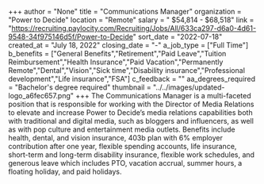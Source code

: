+++
author = "None"
title = "Communications Manager"
organization = "Power to Decide"
location = "Remote"
salary = " $54,814 - $68,518"
link = "https://recruiting.paylocity.com/Recruiting/Jobs/All/633ca297-d6a0-4d61-9548-34f975146d5f/Power-to-Decide"
sort_date = "2022-07-18"
created_at = "July 18, 2022"
closing_date = "-"
a_job_type = ["Full Time"]
b_benefits = ["General Benefits","Retirement","Paid Leave","Tuition Reimbursement","Health Insurance","Paid Vacation","Permanently Remote","Dental","Vision","Sick time","Disability insurance","Professional development","Life insurance","FSA"]
c_feedback = ""
aa_degrees_required = "Bachelor's degree required"
thumbnail = "../../images/updated-logo_a6fec657.png"
+++
The Communications Manager is a multi-faceted position that is responsible for working with the Director of Media Relations to elevate and increase Power to Decide’s media relations capabilities both with traditional and digital media, such as bloggers and influencers, as well as with pop culture and entertainment media outlets. Benefits include health, dental, and vision insurance, 403b plan with 6% employer contribution after one year, flexible spending accounts, life insurance, short-term and long-term disability insurance, flexible work schedules, and generous leave which includes PTO, vacation accrual, summer hours, a floating holiday, and paid holidays. 